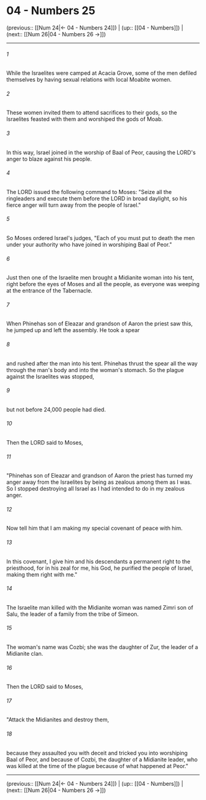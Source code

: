 # 04 - Numbers 25

(previous:: [[Num 24|← 04 - Numbers 24]]) | (up:: [[04 - Numbers]]) | (next:: [[Num 26|04 - Numbers 26 →]])

***


###### 1 
While the Israelites were camped at Acacia Grove, some of the men defiled themselves by having sexual relations with local Moabite women. 

###### 2 
These women invited them to attend sacrifices to their gods, so the Israelites feasted with them and worshiped the gods of Moab. 

###### 3 
In this way, Israel joined in the worship of Baal of Peor, causing the LORD's anger to blaze against his people. 

###### 4 
The LORD issued the following command to Moses: "Seize all the ringleaders and execute them before the LORD in broad daylight, so his fierce anger will turn away from the people of Israel." 

###### 5 
So Moses ordered Israel's judges, "Each of you must put to death the men under your authority who have joined in worshiping Baal of Peor." 

###### 6 
Just then one of the Israelite men brought a Midianite woman into his tent, right before the eyes of Moses and all the people, as everyone was weeping at the entrance of the Tabernacle. 

###### 7 
When Phinehas son of Eleazar and grandson of Aaron the priest saw this, he jumped up and left the assembly. He took a spear 

###### 8 
and rushed after the man into his tent. Phinehas thrust the spear all the way through the man's body and into the woman's stomach. So the plague against the Israelites was stopped, 

###### 9 
but not before 24,000 people had died. 

###### 10 
Then the LORD said to Moses, 

###### 11 
"Phinehas son of Eleazar and grandson of Aaron the priest has turned my anger away from the Israelites by being as zealous among them as I was. So I stopped destroying all Israel as I had intended to do in my zealous anger. 

###### 12 
Now tell him that I am making my special covenant of peace with him. 

###### 13 
In this covenant, I give him and his descendants a permanent right to the priesthood, for in his zeal for me, his God, he purified the people of Israel, making them right with me." 

###### 14 
The Israelite man killed with the Midianite woman was named Zimri son of Salu, the leader of a family from the tribe of Simeon. 

###### 15 
The woman's name was Cozbi; she was the daughter of Zur, the leader of a Midianite clan. 

###### 16 
Then the LORD said to Moses, 

###### 17 
"Attack the Midianites and destroy them, 

###### 18 
because they assaulted you with deceit and tricked you into worshiping Baal of Peor, and because of Cozbi, the daughter of a Midianite leader, who was killed at the time of the plague because of what happened at Peor."

***

(previous:: [[Num 24|← 04 - Numbers 24]]) | (up:: [[04 - Numbers]]) | (next:: [[Num 26|04 - Numbers 26 →]])
